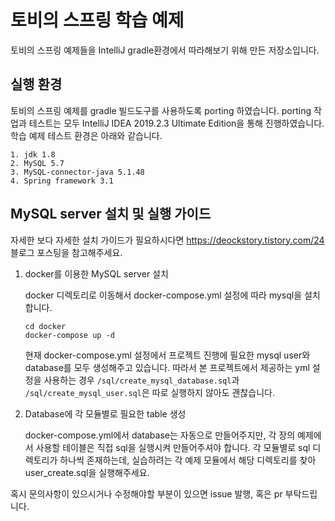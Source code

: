 # 토비의 스프링 학습 예제
토비의 스프링 예제들을 IntelliJ gradle환경에서 따라해보기 위해 만든 저장소입니다.

## 실행 환경
토비의 스프링 예제를 gradle 빌드도구를 사용하도록 porting 하였습니다.
porting 작업과 테스트는 모두 IntelliJ IDEA 2019.2.3 Ultimate Edition을 통해 진행하였습니다.
학습 예제 테스트 환경은 아래와 같습니다.
```
1. jdk 1.8
2. MySQL 5.7
3. MySQL-connector-java 5.1.48
4. Spring framework 3.1
```


## MySQL server 설치 및 실행 가이드
자세한 보다 자세한 설치 가이드가 필요하시다면 https://deockstory.tistory.com/24 블로그 포스팅을 참고해주세요.

1. docker를 이용한 MySQL server 설치

    docker 디렉토리로 이동해서 docker-compose.yml 설정에 따라 mysql을 설치합니다.
    ```
    cd docker
    docker-compose up -d
    ```
    현재 docker-compose.yml 설정에서 프로젝트 진행에 필요한 mysql user와 database를 
    모두 생성해주고 있습니다. 따라서 본 프로젝트에서 제공하는 yml 설정을 사용하는 경우
    `/sql/create_mysql_database.sql`과 `/sql/create_mysql_user.sql`은 따로 실행하지 않아도 괜찮습니다.

2. Database에 각 모듈별로 필요한 table 생성

    docker-compose.yml에서 database는 자동으로 만들어주지만, 
    각 장의 예제에서 사용할 테이블은 직접 sql을 실행시켜 만들어주셔야 합니다.
    각 모듈별로 sql 디렉토리가 하나씩 존재하는데, 실습하려는 각 예제 모듈에서 해당 디렉토리를 찾아 user_create.sql을 실행해주세요.




혹시 문의사항이 있으시거나 수정해야할 부분이 있으면 issue 발행, 혹은 pr 부탁드립니다.

